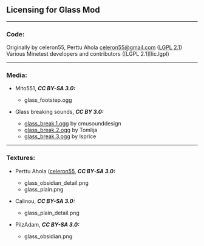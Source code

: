 ## Licensing for Glass Mod


---
### **Code:**

Originally by celeron55, Perttu Ahola <celeron55@gmail.com> ([LGPL 2.1][lic.lgpl])
Various Minetest developers and contributors ([LGPL 2.1][lic.lgpl)

---
### **Media:**

- Mito551, ***CC BY-SA 3.0:***
  - glass_footstep.ogg

- Glass breaking sounds, ***CC BY 3.0:***
  - [glass_break.1.ogg](http://www.freesound.org/people/cmusounddesign/sounds/71947) by cmusounddesign
  - [glass_break.2.ogg](http://www.freesound.org/people/Tomlija/sounds/97669) by Tomlija
  - [glass_break.3.ogg](http://www.freesound.org/people/lsprice/sounds/88808) by lsprice


---
### **Textures:**

- Perttu Ahola ([celeron55](mailto:celeron55@gmail.com), ***CC BY-SA 3.0:***
  - glass_obsidian_detail.png
  - glass_plain.png

- Calinou, ***CC BY-SA 3.0:***
  - glass_plain_detail.png

- PilzAdam, ***CC BY-SA 3.0:***
  - glass_obsidian.png


[lic.lgpl]: docs/license-LGPL-2.1.txt
